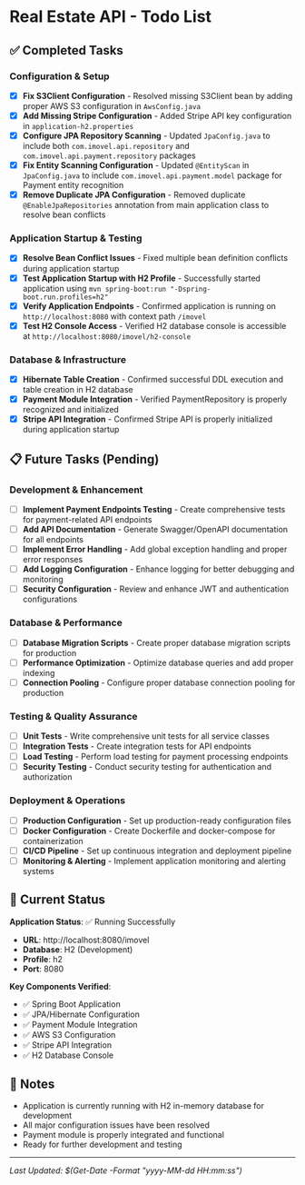 # Real Estate API - Todo List

## ✅ Completed Tasks

### Configuration & Setup
- [x] **Fix S3Client Configuration** - Resolved missing S3Client bean by adding proper AWS S3 configuration in `AwsConfig.java`
- [x] **Add Missing Stripe Configuration** - Added Stripe API key configuration in `application-h2.properties`
- [x] **Configure JPA Repository Scanning** - Updated `JpaConfig.java` to include both `com.imovel.api.repository` and `com.imovel.api.payment.repository` packages
- [x] **Fix Entity Scanning Configuration** - Updated `@EntityScan` in `JpaConfig.java` to include `com.imovel.api.payment.model` package for Payment entity recognition
- [x] **Remove Duplicate JPA Configuration** - Removed duplicate `@EnableJpaRepositories` annotation from main application class to resolve bean conflicts

### Application Startup & Testing
- [x] **Resolve Bean Conflict Issues** - Fixed multiple bean definition conflicts during application startup
- [x] **Test Application Startup with H2 Profile** - Successfully started application using `mvn spring-boot:run "-Dspring-boot.run.profiles=h2"`
- [x] **Verify Application Endpoints** - Confirmed application is running on `http://localhost:8080` with context path `/imovel`
- [x] **Test H2 Console Access** - Verified H2 database console is accessible at `http://localhost:8080/imovel/h2-console`

### Database & Infrastructure
- [x] **Hibernate Table Creation** - Confirmed successful DDL execution and table creation in H2 database
- [x] **Payment Module Integration** - Verified PaymentRepository is properly recognized and initialized
- [x] **Stripe API Integration** - Confirmed Stripe API is properly initialized during application startup

## 📋 Future Tasks (Pending)

### Development & Enhancement
- [ ] **Implement Payment Endpoints Testing** - Create comprehensive tests for payment-related API endpoints
- [ ] **Add API Documentation** - Generate Swagger/OpenAPI documentation for all endpoints
- [ ] **Implement Error Handling** - Add global exception handling and proper error responses
- [ ] **Add Logging Configuration** - Enhance logging for better debugging and monitoring
- [ ] **Security Configuration** - Review and enhance JWT and authentication configurations

### Database & Performance
- [ ] **Database Migration Scripts** - Create proper database migration scripts for production
- [ ] **Performance Optimization** - Optimize database queries and add proper indexing
- [ ] **Connection Pooling** - Configure proper database connection pooling for production

### Testing & Quality Assurance
- [ ] **Unit Tests** - Write comprehensive unit tests for all service classes
- [ ] **Integration Tests** - Create integration tests for API endpoints
- [ ] **Load Testing** - Perform load testing for payment processing endpoints
- [ ] **Security Testing** - Conduct security testing for authentication and authorization

### Deployment & Operations
- [ ] **Production Configuration** - Set up production-ready configuration files
- [ ] **Docker Configuration** - Create Dockerfile and docker-compose for containerization
- [ ] **CI/CD Pipeline** - Set up continuous integration and deployment pipeline
- [ ] **Monitoring & Alerting** - Implement application monitoring and alerting systems

## 🚀 Current Status

**Application Status**: ✅ Running Successfully
- **URL**: http://localhost:8080/imovel
- **Database**: H2 (Development)
- **Profile**: h2
- **Port**: 8080

**Key Components Verified**:
- ✅ Spring Boot Application
- ✅ JPA/Hibernate Configuration
- ✅ Payment Module Integration
- ✅ AWS S3 Configuration
- ✅ Stripe API Integration
- ✅ H2 Database Console

## 📝 Notes

- Application is currently running with H2 in-memory database for development
- All major configuration issues have been resolved
- Payment module is properly integrated and functional
- Ready for further development and testing

---
*Last Updated: $(Get-Date -Format "yyyy-MM-dd HH:mm:ss")*